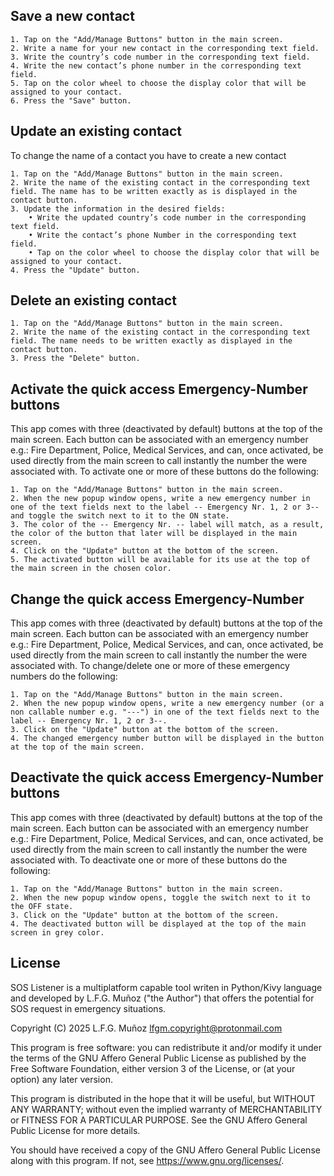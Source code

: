 
## Save a new contact

    1. Tap on the "Add/Manage Buttons" button in the main screen.
    2. Write a name for your new contact in the corresponding text field.
    3. Write the country’s code number in the corresponding text field.
    4. Write the new contact’s phone number in the corresponding text field.
    5. Tap on the color wheel to choose the display color that will be assigned to your contact.
    6. Press the "Save" button.

## Update an existing contact

To change the name of a contact you have to create a new contact

    1. Tap on the "Add/Manage Buttons" button in the main screen.
    2. Write the name of the existing contact in the corresponding text field. The name has to be written exactly as is displayed in the contact button.
    3. Update the information in the desired fields:
        • Write the updated country’s code number in the corresponding text field.
        • Write the contact’s phone Number in the corresponding text field.
        • Tap on the color wheel to choose the display color that will be assigned to your contact.
    4. Press the "Update" button.

## Delete an existing contact

    1. Tap on the "Add/Manage Buttons" button in the main screen.
    2. Write the name of the existing contact in the corresponding text field. The name needs to be written exactly as displayed in the contact button.
    3. Press the "Delete" button.

## Activate the quick access Emergency-Number buttons

This app comes with three (deactivated by default) buttons at the top of the main screen. Each button can be associated with an emergency number e.g.: Fire Department, Police, Medical Services, and can, once activated, be used directly from the main screen to call instantly the number the were associated with. To activate one or more of these buttons do the following:

    1. Tap on the "Add/Manage Buttons" button in the main screen.
    2. When the new popup window opens, write a new emergency number in one of the text fields next to the label -- Emergency Nr. 1, 2 or 3-- and toggle the switch next to it to the ON state.
    3. The color of the -- Emergency Nr. -- label will match, as a result, the color of the button that later will be displayed in the main screen.
    4. Click on the "Update" button at the bottom of the screen.
    5. The activated button will be available for its use at the top of the main screen in the chosen color.

## Change the quick access Emergency-Number

This app comes with three (deactivated by default) buttons at the top of the main screen. Each button can be associated with an emergency number e.g.: Fire Department, Police, Medical Services, and can, once activated, be used directly from the main screen to call instantly the number the were associated with. To change/delete one or more of these emergency numbers do the following:

    1. Tap on the "Add/Manage Buttons" button in the main screen.
    2. When the new popup window opens, write a new emergency number (or a non callable number e.g. "---") in one of the text fields next to the label -- Emergency Nr. 1, 2 or 3--.
    3. Click on the "Update" button at the bottom of the screen.
    4. The changed emergency number button will be displayed in the button at the top of the main screen.

## Deactivate the quick access Emergency-Number buttons

This app comes with three (deactivated by default) buttons at the top of the main screen. Each button can be associated with an emergency number e.g.: Fire Department, Police, Medical Services, and can, once activated, be used directly from the main screen to call instantly the number the were associated with. To deactivate one or more of these buttons do the following:

    1. Tap on the "Add/Manage Buttons" button in the main screen.
    2. When the new popup window opens, toggle the switch next to it to the OFF state.
    3. Click on the "Update" button at the bottom of the screen.
    4. The deactivated button will be displayed at the top of the main screen in grey color.

## License

SOS Listener is a multiplatform capable tool writen in Python/Kivy
language and developed by L.F.G. Muñoz ("the Author") that offers
the potential for SOS request in emergency situations.

Copyright  (C)  2025  L.F.G. Muñoz  lfgm.copyright@protonmail.com

This program is free software: you can redistribute it and/or modify
it under the terms of the GNU Affero General Public License as published by
the Free Software Foundation, either version 3 of the License, or
(at your option) any later version.

This program is distributed in the hope that it will be useful,
but WITHOUT ANY WARRANTY; without even the implied warranty of
MERCHANTABILITY or FITNESS FOR A PARTICULAR PURPOSE.  See the
GNU Affero General Public License for more details.

You should have received a copy of the GNU Affero General Public License
along with this program.  If not, see <https://www.gnu.org/licenses/>.
